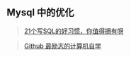 ## Mysql 中的优化

> [21个写SQL的好习惯，你值得拥有呀](https://juejin.im/post/6889550040558206983)

> [Github 最励志的计算机自学](https://juejin.im/post/6889196417492090887)
